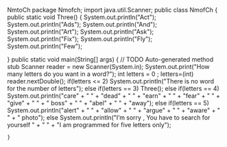 NmtoCh
package Nmofch;
import java.util.Scanner;
public class NmofCh {
public static void Three() {
	System.out.println("Act");
System.out.println("Ads");
System.out.println("And");
System.out.println("Art");
System.out.println("Ask");
System.out.println("Fix");
System.out.println("Fly");
System.out.println("Few");

}
	public static void main(String[] args) {
		// TODO Auto-generated method stub
Scanner reader = new Scanner(System.in);
System.out.print("How many letters do you want in a word?");
int letters = 0 ;
letters=(int) reader.nextDouble();
if(letters <= 2)
	System.out.println("There is no word for the number of letters");
else if(letters == 3)
	Three();
else if(letters == 4)
	System.out.println("care" + " " + "dead" + " " + "earn" + " " + "fear" + " " + "give" + " " + " boss" + " " + "abel" + " " + "away");
else if(letters == 5)
	System.out.println("alert" + " " + "allow" + " " + "argue" + " " + "aware" + " " + " photo");
else
	System.out.println("I’m sorry , You have to search for yourself " + " " + "I am programmed for five letters only"); 

	
	}
